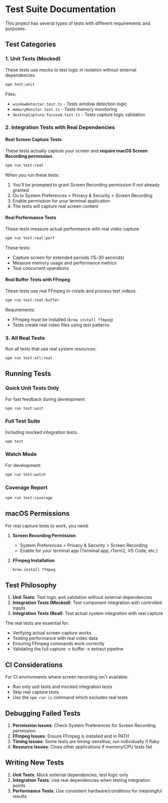 # Test Suite Documentation

This project has several types of tests with different requirements and purposes.

## Test Categories

### 1. Unit Tests (Mocked)
These tests use mocks to test logic in isolation without external dependencies.

```bash
npm test:unit
```

Files:
- `windowDetector.test.ts` - Tests window detection logic
- `memoryMonitor.test.ts` - Tests memory monitoring
- `desktopCapture-focused.test.ts` - Tests capture logic validation

### 2. Integration Tests with Real Dependencies

#### Real Screen Capture Tests
These tests actually capture your screen and **require macOS Screen Recording permission**.

```bash
npm run test:real
```

When you run these tests:
1. You'll be prompted to grant Screen Recording permission if not already granted
2. Go to System Preferences > Privacy & Security > Screen Recording
3. Enable permission for your terminal application
4. The tests will capture real screen content

#### Real Performance Tests
These tests measure actual performance with real video capture.

```bash
npm run test:real:perf
```

These tests:
- Capture screen for extended periods (15-30 seconds)
- Measure memory usage and performance metrics
- Test concurrent operations

#### Real Buffer Tests with FFmpeg
These tests use real FFmpeg to create and process test videos.

```bash
npm run test:real:buffer
```

Requirements:
- FFmpeg must be installed (`brew install ffmpeg`)
- Tests create real video files using test patterns

### 3. All Real Tests
Run all tests that use real system resources:

```bash
npm run test:all:real
```

## Running Tests

### Quick Unit Tests Only
For fast feedback during development:
```bash
npm run test:unit
```

### Full Test Suite
Including mocked integration tests:
```bash
npm test
```

### Watch Mode
For development:
```bash
npm run test:watch
```

### Coverage Report
```bash
npm run test:coverage
```

## macOS Permissions

For real capture tests to work, you need:

1. **Screen Recording Permission**
   - System Preferences > Privacy & Security > Screen Recording
   - Enable for your terminal app (Terminal.app, iTerm2, VS Code, etc.)

2. **FFmpeg Installation**
   ```bash
   brew install ffmpeg
   ```

## Test Philosophy

1. **Unit Tests**: Test logic and validation without external dependencies
2. **Integration Tests (Mocked)**: Test component integration with controlled inputs
3. **Integration Tests (Real)**: Test actual system integration with real capture

The real tests are essential for:
- Verifying actual screen capture works
- Testing performance with real video data
- Ensuring FFmpeg commands work correctly
- Validating the full capture → buffer → extract pipeline

## CI Considerations

For CI environments where screen recording isn't available:
- Run only unit tests and mocked integration tests
- Skip real capture tests
- Use the `npm run ci` command which excludes real tests

## Debugging Failed Tests

1. **Permission Issues**: Check System Preferences for Screen Recording permission
2. **FFmpeg Issues**: Ensure FFmpeg is installed and in PATH
3. **Timing Issues**: Some tests are timing-sensitive; run individually if flaky
4. **Resource Issues**: Close other applications if memory/CPU tests fail

## Writing New Tests

1. **Unit Tests**: Mock external dependencies, test logic only
2. **Integration Tests**: Use real dependencies when testing integration points
3. **Performance Tests**: Use consistent hardware/conditions for meaningful results